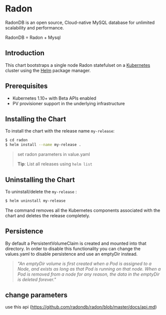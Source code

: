 # Radon

RadonDB is an open source, Cloud-native MySQL database for unlimited scalability and performance.

RadonDB = Radon + Mysql

## Introduction

This chart bootstraps a single node Radon statefulset on a [Kubernetes](http://kubernetes.io) cluster using the [Helm](https://helm.sh) package manager.

## Prerequisites

- Kubernetes 1.10+ with Beta APIs enabled
- PV provisioner support in the underlying infrastructure

## Installing the Chart

To install the chart with the release name `my-release`:

```bash
$ cd radon
$ helm install --name my-release .
```

> set radon parameters in value.yaml
>
> **Tip**: List all releases using `helm list`

## Uninstalling the Chart

To uninstall/delete the `my-release` :

```bash
$ helm uninstall my-release
```

The command removes all the Kubernetes components associated with the chart and deletes the release completely.

## Persistence

By default a PersistentVolumeClaim is created and mounted into that directory. In order to disable this functionality
you can change the values.yaml to disable persistence and use an emptyDir instead.

> *"An emptyDir volume is first created when a Pod is assigned to a Node, and exists as long as that Pod is running on that node. When a Pod is removed from a node for any reason, the data in the emptyDir is deleted forever."*


## change parameters

 use this api (https://github.com/radondb/radon/blob/master/docs/api.md)
